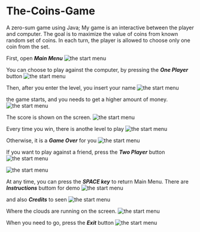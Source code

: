 # The-Coins-Game
A zero-sum game using Java; My game is an interactive between the player and computer. The goal is to maximize the value of coins from known random set of coins. In each turn, the player is allowed to choose only one coin from the set.

First, open ***Main Menu*** 
![the start menu](https://github.com/Gitit-Shapira/The-Coins-Game/blob/main/images/main%20screen.jpg)

You can choose to play against the computer, by pressing the ***One Player*** button
![the start menu](https://github.com/Gitit-Shapira/The-Coins-Game/blob/main/images/how%20many%20players.jpg)

Then, after you enter the level, you insert your name
![the start menu](https://github.com/Gitit-Shapira/The-Coins-Game/blob/main/images/pick%20a%20anme.jpg)

the game starts, and you needs to get a higher amount of money.
![the start menu](https://github.com/Gitit-Shapira/The-Coins-Game/blob/main/images/game%20computer.jpg)

The score is shown on the screen.
![the start menu](https://github.com/Gitit-Shapira/The-Coins-Game/blob/main/images/score%20.jpg)

Every time you win, there is anothe level to play
![the start menu](https://github.com/Gitit-Shapira/The-Coins-Game/blob/main/images/level2.jpg)

Otherwise, it is a ***Game Over*** for you
![the start menu](https://github.com/Gitit-Shapira/The-Coins-Game/blob/main/images/game%20over.jpg)

If you want to play against a friend, press the ***Two Player*** button
![the start menu](https://github.com/Gitit-Shapira/The-Coins-Game/blob/main/images/agianst%20friend.jpg)


![the start menu](https://github.com/Gitit-Shapira/The-Coins-Game/blob/main/images/the%20winner.jpg)

At any time, you can press the ***SPACE key*** to return Main Menu.
There are ***Instructions*** buttom for demo
![the start menu](https://github.com/Gitit-Shapira/The-Coins-Game/blob/main/images/instructions.jpg)

and also ***Credits*** to seen
![the start menu](https://github.com/Gitit-Shapira/The-Coins-Game/blob/main/images/credits.jpg)

Where the clouds are running on the screen.
![the start menu](https://github.com/Gitit-Shapira/The-Coins-Game/blob/main/images/credits%20clouds.jpg)


When you need to go, press the ***Exit*** button
![the start menu](https://github.com/Gitit-Shapira/The-Coins-Game/blob/main/images/exit.jpg)

